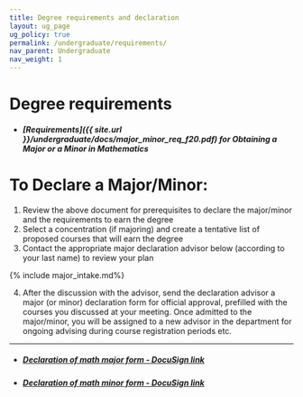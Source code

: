 ```yaml
---
title: Degree requirements and declaration
layout: ug_page
ug_policy: true
permalink: /undergraduate/requirements/
nav_parent: Undergraduate
nav_weight: 1
---
```


<h1 class="mb-3">Degree requirements</h1>

- ##### [Requirements]({{ site.url }}/undergraduate/docs/major_minor_req_f20.pdf) for Obtaining a Major or a Minor in Mathematics

<h1 class="mb-3 mt-3">To Declare a Major/Minor:</h1>

1. Review the above document for prerequisites to declare the major/minor and the requirements to earn the degree
2. Select a concentration (if majoring) and create a tentative list of proposed courses that will earn the degree
3. Contact the appropriate major declaration advisor below (according to your last name) to review your plan

{% include major_intake.md%}
   
<ol>
<li value="4">After the discussion with the advisor, send the declaration advisor a major (or minor) declaration form for official approval, prefilled with the courses you discussed at your meeting. Once admitted to the major/minor, you will be assigned to a new advisor in the department for ongoing advising  during course registration periods etc.
</li>
</ol>

---

- ##### [Declaration of math major form - DocuSign link](https://na2.docusign.net/Member/PowerFormSigning.aspx?PowerFormId=8ac06762-93a5-4b69-a317-096a66807599&env=na2&acct=cb8f3d97-c474-4da1-9ceb-17a5b1681cc6&v=2)
- ##### [Declaration of math minor form - DocuSign link](https://na2.docusign.net/Member/PowerFormSigning.aspx?PowerFormId=8ac06762-93a5-4b69-a317-096a66807599&env=na2&acct=cb8f3d97-c474-4da1-9ceb-17a5b1681cc6&v=2)

<!-- 
---

**Note:** If you would like to have a course count toward your major/minor, but it is not on the list of approved courses, please take the following fillable form to your advisor for approval and a signature:&nbsp;<a href="{{ site.url }}/undergraduate/docs/exception(fillable)_1.pdf">Course Exception for a Major/Minor in Mathematics</a> -->
